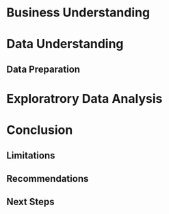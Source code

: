 # Business Understanding

# Data Understanding
## Data Preparation

# Exploratrory Data Analysis

# Conclusion
## Limitations
## Recommendations
## Next Steps
